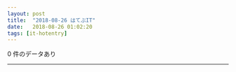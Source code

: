 ```yaml
---
layout: post
title:  "2018-08-26 はてぶIT"
date:   2018-08-26 01:02:20
tags: [it-hotentry]
---
```

0 件のデータあり

<hr>
